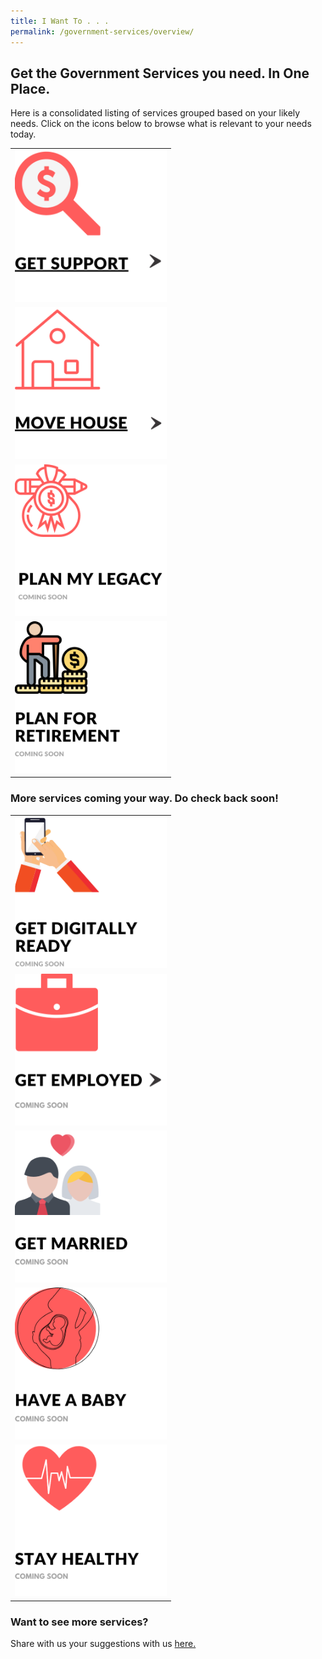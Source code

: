 ```yaml
---
title: I Want To . . .
permalink: /government-services/overview/
---
```


## Get the Government Services you need. In One Place.

Here is a consolidated listing of services grouped based on your likely needs.
Click on the icons below to browse what is relevant to your needs today.


<style>
@media
only screen and (max-width: 760px),
(min-device-width: 768px) and (max-device-width: 1024px) {
  table, th, td {
    display: block;
  }
  table, tr, td {
    border: none !important;
  }
}
table, tr, td {
  border: none !important;
}
img {
  height: 243px !important;
  width: 243px !important;
}
</style>
<div class="tg-wrap"><table class="tg">
<tbody>
  <tr>
    <td class="tg-baqh"><a href="https://articles.life.gov.sg/financial-support-workers-self-employed/"><img src="/images/02-get-support.png" alt="Govt Schemes and Benefits"></td>
  </tr>
  <tr>
    <td class="tg-baqh"><a href="/government-services/move-house/overview/"><img src="/images/05-move-house.png" alt="Housing and Property"></td>
  </tr>
  <tr>
    <td class="tg-baqh"><a href="/government-services/plan-my-legacy/overview/"><img src="/images/07-plan-legacy(coming soon).png" alt="Coming Soon"></td>
  </tr>
  <tr>
    <td class="tg-baqh"><a href="/government-services/plan-for-retirement/overview/"><img src="/images/08-plan-retirement.png" alt="CPF and Retirement"></td>
  </tr>
  </tbody>
</table></div>

  ### More services coming your way. Do check back soon!
  
  
  <style>
@media
only screen and (max-width: 760px),
(min-device-width: 768px) and (max-device-width: 1024px) {
  table, th, td {
    display: block;
  }
  table, tr, td {
    border: none !important;
  }
}
table, tr, td {
  border: none !important;
}
</style>
<div class="tg-wrap"><table class="tg">
<tbody>
  
  <tr>
    <td class="tg-bagh"><img src="/images/06-digital-readiness(coming soon).png" alt="Coming Soon"></td>
    <td class="tg-baqh"><img src="/images/01-get-employed.png" alt="Employment Support"></td>
    <td class="tg-baqh"><img src="/images/03-get-married(coming soon).png" alt="Coming Soon"></td>
  </tr>
  <tr>
    <td class="tg-baqh"><img src="/images/04-have-baby(coming soon).png" alt="Coming Soon"></td>
  </tr>
    <tr>
   <td class="tg-baqh"><img src="/images/09-stay-healthy.png" alt="Coming Soon"></td>
  </tr>
</tbody>
</table></div>


### Want to see more services?

Share with us your suggestions with us <a href="https://form.gov.sg/5ed0995e42ee5f00110e10cc" target="_blank">here.</a>
